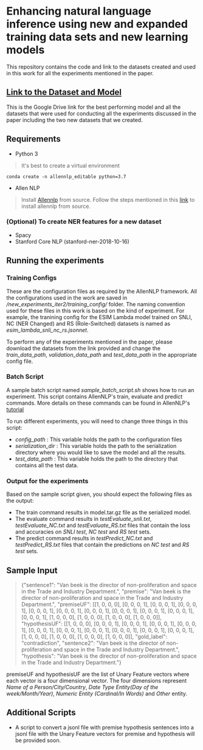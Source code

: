 # Enhancing natural language inference using new and expanded training data sets and new learning models

This repository contains the code and link to the datasets created and used in this work for all the experiments mentioned in the paper. 

## [Link to the Dataset and Model](https://drive.google.com/drive/folders/16gVgY_69luIv5JTvBbWKbGpKpr6uZjkA?usp=sharing)

This is the Google Drive link for the best performing model and all the datasets that were used for conducting all the experiments discussed in the paper including the two new datasets that we created.

## Requirements

- Python 3
> It's best to create a virtual environment
```
conda create -n allennlp_editable python=3.7
```

- Allen NLP 
> Install [Allennlp](https://github.com/allenai/allennlp#installing-from-source) from source. Follow the steps mentioned in this [link](https://github.com/allenai/allennlp#installing-from-source) to install allennlp from source. 

### (Optional) To create NER features for a new dataset
- Spacy
- Stanford Core NLP (stanford-ner-2018-10-16)

## Running the experiments

### Training Configs

These are the configuration files as required by the AllenNLP framework. All the configurations used in the work are saved in */new_experiments_iter2/training_config/* folder. The naming convention used for these files in this work is based on the kind of experiment. For example, the tranining config for the ESIM Lambda model trained on SNLI, NC (NER Changed) and RS (Role-Switched) datasets is named as *esim_lambda_snli_nc_rs.jsonnet*.

To perform any of the experiments mentioned in the paper, please download the datasets from the link provided and change the *train_data_path*, *validation_data_path* and *test_data_path* in the appropriate config file.

### Batch Script 

A sample batch script named *sample_batch_script.sh* shows how to run an experiment. This script contains AllenNLP's train, evaluate and predict commands. More details on these commands can be found in AllenNLP's [tutorial](https://github.com/allenai/allennlp/blob/master/tutorials/getting_started/walk_through_allennlp/training_and_evaluating.md)

To run different experiments, you will need to change three things in this script:
- *config_path* : This variable holds the path to the configuration files
- *serialization_dir* : This variable holds the path to the serialization directory where you would like to save the model and all the results.
- *test_data_path* : This variable holds the path to the directory that contains all the test data.

### Output for the experiments

Based on the sample script given, you should expect the following files as the output:
- The train command results in model.tar.gz file as the serialized model.
- The evaluate command results in *testEvaluate_snli.txt*, *testEvaluate_NC.txt* and *testEvaluate_RS.txt* files that contain the loss and accuracies on *SNLI test*, *NC test* and *RS test* sets.
- The predict command results in *testPredict_NC.txt* and *testPredict_RS.txt* files that contain the predictions on *NC test* and *RS test* sets.

## Sample Input
> {"sentence1": "Van beek is the director of non-proliferation and space in the Trade and Industry Department.", "premise": "Van beek is the director of non-proliferation and space in the Trade and Industry Department.", "premiseUF": [[1, 0, 0, 0], [0, 0, 0, 1], [0, 0, 0, 1], [0, 0, 0, 1], [0, 0, 0, 1], [0, 0, 0, 1], [0, 0, 0, 1], [0, 0, 0, 1], [0, 0, 0, 1], [0, 0, 0, 1], [0, 0, 0, 1], [1, 0, 0, 0], [1, 0, 0, 0], [1, 0, 0, 0], [1, 0, 0, 0]], "hypothesisUF": [[1, 0, 0, 0], [0, 0, 0, 1], [0, 0, 0, 1], [0, 0, 0, 1], [0, 0, 0, 1], [0, 0, 0, 1], [0, 0, 0, 1], [0, 0, 0, 1], [0, 0, 0, 1], [0, 0, 0, 1], [0, 0, 0, 1], [1, 0, 0, 0], [1, 0, 0, 0], [1, 0, 0, 0], [1, 0, 0, 0]], "gold_label": "contradiction", "sentence2": "Van beek is the director of non-proliferation and space in the Trade and Industry Department.", "hypothesis": "Van beek is the director of non-proliferation and space in the Trade and Industry Department."}

premiseUF and hypothesisUF are the list of Unary Feature vectors where each vector is a four dimensional vector. The four dimensions represent *Name of a Person/City/Country*, *Date Type Entity(Day of the week/Month/Year)*, *Numeric Entity (Cardinal/In Words)* and *Other* entity. 

## Additional Scripts
- A script to convert a jsonl file with premise hypothesis sentences into a jsonl file with the Unary Feature vectors for premise and hypothesis will be provided soon.
 
